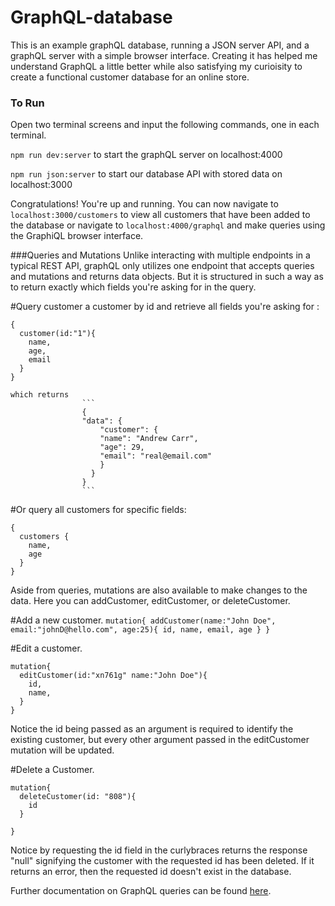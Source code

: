 # GraphQL-database
 This is an example graphQL database, running a JSON server API, and a graphQL server with a simple browser interface. Creating it has helped me understand GraphQL a little better while also satisfying my curioisity to create a functional customer database for an online store.

### To Run
Open two terminal screens and input the following commands, one in each terminal.

`npm run dev:server`  to start the graphQL server on localhost:4000

`npm run json:server` to start our database API with stored data on localhost:3000

Congratulations! You're up and running.
You can now navigate to `localhost:3000/customers` to view all customers that have been added to the database or navigate to `localhost:4000/graphql` and make queries using the GraphiQL browser interface. 


###Queries and Mutations
Unlike interacting with multiple endpoints in a typical REST API, graphQL only utilizes one endpoint that accepts queries and mutations and returns data objects. But it is structured in such a way as to return exactly which fields you're asking for in the query. 


#Query customer a customer by id and retrieve all fields you're asking for :
```
{
  customer(id:"1"){
    name,
    age,
    email
  }
}
```
    which returns
                    ```
                    {
                    "data": {
                        "customer": {
                        "name": "Andrew Carr",
                        "age": 29,
                        "email": "real@email.com"
                        }
                      }
                    }
                    ```
#Or query all customers for specific fields: 
```
{
  customers {
    name,
    age
  }
}
```

Aside from queries, mutations are also available to make changes to the data.
Here you can addCustomer, editCustomer, or deleteCustomer.


#Add a new customer.
    ```
mutation{
  addCustomer(name:"John Doe", email:"johnD@hello.com", age:25){
    id,
    name,
    email,
    age
  }
}
    ```


#Edit a customer.
```
mutation{
  editCustomer(id:"xn761g" name:"John Doe"){
    id,
    name,
  }
}

```
 Notice the id being passed as an argument is required to identify the existing customer, but every other argument passed in the editCustomer mutation will be updated. 


#Delete a Customer. 
```
mutation{
  deleteCustomer(id: "808"){
    id
  }

}
```
Notice by requesting the id field in the curlybraces returns the response "null" signifying the customer with the requested id has been deleted. If it returns an error, then the requested id doesn't exist in the database.


Further documentation on GraphQL queries can be found <a href="https://graphql.org/learn/queries/">here</a>.